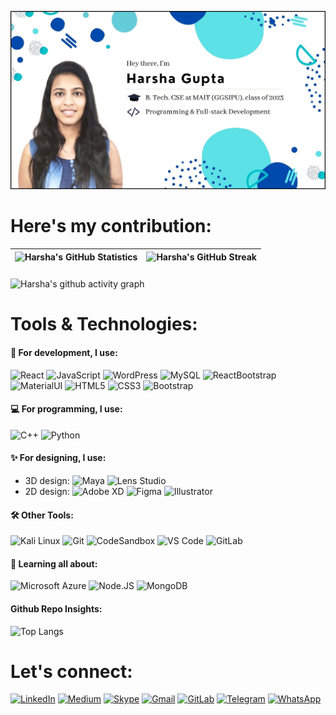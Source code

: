 [![Harsha's GitHub Banner](./assets/GitHubHeader.jpg)](https://harsha14gupta.github.io/)
# Here's my contribution:
| ![Harsha's GitHub Statistics](https://github-readme-stats.vercel.app/api?username=harsha14gupta&show_icons=true) | ![Harsha's GitHub Streak](https://github-readme-streak-stats.herokuapp.com/?user=harsha14gupta) |
| --- | --- |
###
![Harsha's github activity graph](https://activity-graph.herokuapp.com/graph?username=harsha14gupta)
# Tools & Technologies:
#### 🚀  For development, I use: 
![React](https://img.shields.io/badge/-React-3b2e5a?style=plastic&logo=react&color=blue&logoColor=white) ![JavaScript](https://img.shields.io/badge/-JavaScript-black?style=plastic&logo=javascript&color=yellow&logoColor=white) ![WordPress](https://img.shields.io/badge/-WordPress-0081CB?style=plastic&logo=wordpress&color=darkblue) ![MySQL](https://img.shields.io/badge/-MySQL-0081CB?style=plastic&logo=mysql&color=blue&logoColor=white) ![ReactBootstrap](https://img.shields.io/badge/-React_Bootstrap-3b2e5a?style=plastic&logo=react&color=purple&logoColor=white) ![MaterialUI](https://img.shields.io/badge/-Material_UI-0081CB?style=plastic) ![HTML5](https://img.shields.io/badge/-HTML5-E34F26?style=plastic&logo=html5&logoColor=white) ![CSS3](https://img.shields.io/badge/-CSS3-1572B6?style=plastic&logo=css3) ![Bootstrap](https://img.shields.io/badge/-Bootstrap-563D7C?style=plastic&logo=bootstrap&logoColor=white)  
#### 💻 For programming, I use:
![C++](https://img.shields.io/badge/-C/C++-8fcfd1?style=plastic&logo=C&logoColor=white&color=hotpink) ![Python](https://img.shields.io/badge/-Python-8fcfd1?style=plastic&logo=Python&logoColor=white&color=blue)
#### ✨ For designing, I use:
- 3D design: ![Maya](https://img.shields.io/badge/-Autodesk_Maya-0081CB?style=plastic&logo=Autodesk&logoColor=white&color=darkcyan) ![Lens Studio](https://img.shields.io/badge/-Lens_Studio-0081CB?style=plastic&logo=Snapchat&logoColor=white&color=yellow)
- 2D design: ![Adobe XD](https://img.shields.io/badge/-Adobe_XD-0081CB?style=plastic&logo=Adobexd&logoColor=white&color=maroon) ![Figma](https://img.shields.io/badge/-Figma-0081CB?style=plastic&logo=figma&logoColor=white&color=black) ![Illustrator](https://img.shields.io/badge/-Illustrator-0081CB?style=plastic&logo=adobeillustrator&logoColor=white&color=darkorange) 
#### 🛠 Other Tools:
![Kali Linux](https://img.shields.io/badge/-Kali_Linux-0081CB?style=plastic&logo=kalilinux&logoColor=white&color=blue) ![Git](https://img.shields.io/badge/-Git-black?style=plastic&logo=git&logoColor=white&color=orange)  ![CodeSandbox](https://img.shields.io/badge/-CodeSandbox-0081CB?style=plastic&logo=codesandbox&color=black) ![VS Code](https://img.shields.io/badge/-VS%20Code-007ACC?style=plastic&logo=visual-studio-code) ![GitLab](https://img.shields.io/badge/-GitLab-FCA121?style=plastic&logo=gitlab)
#### 🌱 Learning all about:
![Microsoft Azure](https://img.shields.io/badge/Microsoft%20Azure-232F7E?style=plastic&logo=microsoft-azure&color=darkblue&logoColor=white) ![Node.JS](https://img.shields.io/badge/-Node.JS-black?style=plastic&logo=Node.js&logoColor=white) ![MongoDB](https://img.shields.io/badge/-MongoDB-black?style=plastic&logo=mongodb&color=darkgreen&logoColor=white) 
#### Github Repo Insights:
![Top Langs](https://github-readme-stats.vercel.app/api/top-langs/?username=harsha14gupta&hide=TeX&layout=compact)
# Let's connect:
[![LinkedIn](https://img.shields.io/badge/linkedin-%230077B5.svg?style=for-the-badge&logo=linkedin&logoColor=white)](https://www.linkedin.com/in/harsha-gupta-40b636187/) [![Medium](https://img.shields.io/badge/Medium-12100E?style=for-the-badge&logo=medium&logoColor=white)](https://harshagupta14.medium.com/)  [![Skype](https://img.shields.io/badge/SKYPE-%2300AFF0.svg?style=for-the-badge&logo=Skype&logoColor=white)](https://join.skype.com/invite/YdWVKjhODyVG) [![Gmail](https://img.shields.io/badge/Gmail-D14836?style=for-the-badge&logo=gmail&logoColor=white)](mailto:harsha14gupta@gmail.com) [![GitLab](https://img.shields.io/badge/gitlab-%23181717.svg?style=for-the-badge&logo=gitlab&logoColor=white)](https://gitlab.com/harsha14gupta) [![Telegram](https://img.shields.io/badge/Telegram-2CA5E0?style=for-the-badge&logo=telegram&logoColor=white)](https://t.me/harsha14gupta) [![WhatsApp](https://img.shields.io/badge/WhatsApp-25D366?style=for-the-badge&logo=whatsapp&logoColor=white)](https://wa.me/8585965006/)
